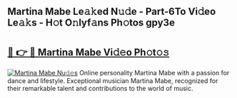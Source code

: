 ## Martina Mabe Le𝚊𝚔ed N𝚞𝚍e - Part-6To Vi𝚍eo Le𝚊𝚔s - H𝚘t O𝚗lyf𝚊ns Ph𝚘tos gpy3e

# <h2><a href="http://hf86rp6.feru.top/?c=Martina+Mabe">🔗 👉 🔴 Martina Mabe Vi𝚍𝚎o Ph𝚘t𝚘𝚜</a></h2>

[![Martina Mabe Nu𝚍𝚎s](https://i.imgur.com/0TWrTi3.gif)](http://hf86rp6.feru.top/?c=Martina+Mabe)
Online personality Martina Mabe with a passion for dance and lifestyle. Exceptional musician Martina Mabe, recognized for their remarkable talent and contributions to the world of music. 
